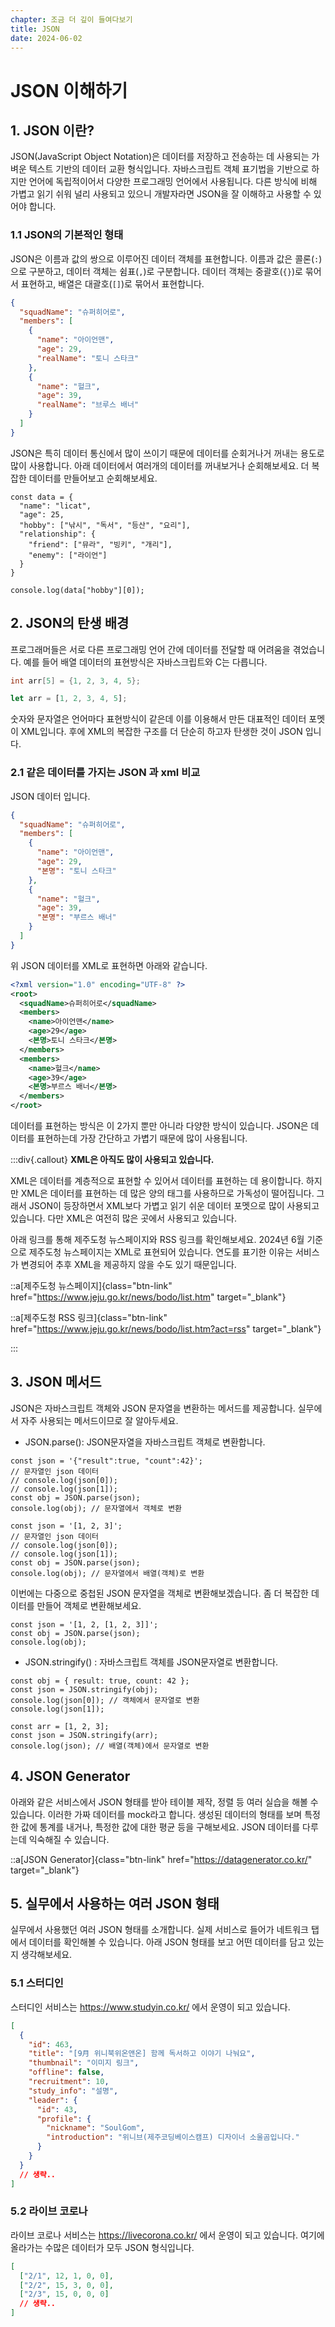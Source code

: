 ```yaml
---
chapter: 조금 더 깊이 들여다보기
title: JSON
date: 2024-06-02
---
```


# JSON 이해하기

## 1. JSON 이란?

JSON(JavaScript Object Notation)은 데이터를 저장하고 전송하는 데 사용되는 가벼운 텍스트 기반의 데이터 교환 형식입니다. 자바스크립트 객체 표기법을 기반으로 하지만 언어에 독립적이어서 다양한 프로그래밍 언어에서 사용됩니다. 다른 방식에 비해 가볍고 읽기 쉬워 널리 사용되고 있으니 개발자라면 JSON을 잘 이해하고 사용할 수 있어야 합니다.

### 1.1 JSON의 기본적인 형태

JSON은 이름과 값의 쌍으로 이루어진 데이터 객체를 표현합니다. 이름과 값은 콜론(`:`)으로 구분하고, 데이터 객체는 쉼표(`,`)로 구분합니다. 데이터 객체는 중괄호(`{}`)로 묶어서 표현하고, 배열은 대괄호(`[]`)로 묶어서 표현합니다.

```json
{
  "squadName": "슈퍼히어로",
  "members": [
    {
      "name": "아이언맨",
      "age": 29,
      "realName": "토니 스타크"
    },
    {
      "name": "헐크",
      "age": 39,
      "realName": "브루스 배너"
    }
  ]
}
```

JSON은 특히 데이터 통신에서 많이 쓰이기 때문에 데이터를 순회거나거 꺼내는 용도로 많이 사용합니다. 아래 데이터에서 여러개의 데이터를 꺼내보거나 순회해보세요. 더 복잡한 데이터를 만들어보고 순회해보세요.

```javascript-exec
const data = {
  "name": "licat",
  "age": 25,
  "hobby": ["낚시", "독서", "등산", "요리"],
  "relationship": {
    "friend": ["뮤라", "빙키", "개리"],
    "enemy": ["라이언"]
  }
}

console.log(data["hobby"][0]);
```

## 2. JSON의 탄생 배경

프로그래머들은 서로 다른 프로그래밍 언어 간에 데이터를 전달할 때 어려움을 겪었습니다. 예를 들어 배열 데이터의 표현방식은 자바스크립트와 C는 다릅니다.

```c
int arr[5] = {1, 2, 3, 4, 5};
```

```javascript
let arr = [1, 2, 3, 4, 5];
```

숫자와 문자열은 언어마다 표현방식이 같은데 이를 이용해서 만든 대표적인 데이터 포멧이 XML입니다. 후에 XML의 복잡한 구조를 더 단순히 하고자 탄생한 것이 JSON 입니다.

### 2.1 같은 데이터를 가지는 JSON 과 xml 비교

JSON 데이터 입니다.

```json
{
  "squadName": "슈퍼히어로",
  "members": [
    {
      "name": "아이언맨",
      "age": 29,
      "본명": "토니 스타크"
    },
    {
      "name": "헐크",
      "age": 39,
      "본명": "부르스 배너"
    }
  ]
}
```

위 JSON 데이터를 XML로 표현하면 아래와 같습니다.

```xml
<?xml version="1.0" encoding="UTF-8" ?>
<root>
  <squadName>슈퍼히어로</squadName>
  <members>
    <name>아이언맨</name>
    <age>29</age>
    <본명>토니 스타크</본명>
  </members>
  <members>
    <name>헐크</name>
    <age>39</age>
    <본명>부르스 배너</본명>
  </members>
</root>
```

데이터를 표현하는 방식은 이 2가지 뿐만 아니라 다양한 방식이 있습니다. JSON은 데이터를 표현하는데 가장 간단하고 가볍기 때문에 많이 사용됩니다.

:::div{.callout}
**XML은 아직도 많이 사용되고 있습니다.**

XML은 데이터를 계층적으로 표현할 수 있어서 데이터를 표현하는 데 용이합니다. 하지만 XML은 데이터를 표현하는 데 많은 양의 태그를 사용하므로 가독성이 떨어집니다. 그래서 JSON이 등장하면서 XML보다 가볍고 읽기 쉬운 데이터 포멧으로 많이 사용되고 있습니다. 다만 XML은 여전히 많은 곳에서 사용되고 있습니다.

아래 링크를 통해 제주도청 뉴스페이지와 RSS 링크를 확인해보세요. 2024년 6월 기준으로 제주도청 뉴스페이지는 XML로 표현되어 있습니다. 연도를 표기한 이유는 서비스가 변경되어 추후 XML을 제공하지 않을 수도 있기 때문입니다.

::a[제주도청 뉴스페이지]{class="btn-link" href="https://www.jeju.go.kr/news/bodo/list.htm" target="\_blank"}

::a[제주도청 RSS 링크]{class="btn-link" href="https://www.jeju.go.kr/news/bodo/list.htm?act=rss" target="\_blank"}

:::

## 3. JSON 메서드

JSON은 자바스크립트 객체와 JSON 문자열을 변환하는 메서드를 제공합니다. 실무에서 자주 사용되는 메서드이므로 잘 알아두세요.

- JSON.parse(): JSON문자열을 자바스크립트 객체로 변환합니다.

```javascript-exec
const json = '{"result":true, "count":42}';
// 문자열인 json 데이터
// console.log(json[0]);
// console.log(json[1]);
const obj = JSON.parse(json);
console.log(obj); // 문자열에서 객체로 변환
```

```javascript-exec
const json = '[1, 2, 3]';
// 문자열인 json 데이터
// console.log(json[0]);
// console.log(json[1]);
const obj = JSON.parse(json);
console.log(obj); // 문자열에서 배열(객체)로 변환
```

이번에는 다중으로 중첩된 JSON 문자열을 객체로 변환해보겠습니다. 좀 더 복잡한 데이터를 만들어 객체로 변환해보세요.

```javascript-exec
const json = '[1, 2, [1, 2, 3]]';
const obj = JSON.parse(json);
console.log(obj);
```

- JSON.stringify() : 자바스크립트 객체를 JSON문자열로 변환합니다.

```javascript-exec
const obj = { result: true, count: 42 };
const json = JSON.stringify(obj);
console.log(json[0]); // 객체에서 문자열로 변환
console.log(json[1]);
```

```javascript-exec
const arr = [1, 2, 3];
const json = JSON.stringify(arr);
console.log(json); // 배열(객체)에서 문자열로 변환
```

## 4. JSON Generator

아래와 같은 서비스에서 JSON 형태를 받아 테이블 제작, 정렬 등 여러 실습을 해볼 수 있습니다. 이러한 가짜 데이터를 mock라고 합니다. 생성된 데이터의 형태를 보며 특정한 값에 통계를 내거나, 특정한 값에 대한 평균 등을 구해보세요. JSON 데이터를 다루는데 익숙해질 수 있습니다.

::a[JSON Generator]{class="btn-link" href="https://datagenerator.co.kr/" target="\_blank"}

## 5. 실무에서 사용하는 여러 JSON 형태

실무에서 사용했던 여러 JSON 형태를 소개합니다. 실제 서비스로 들어가 네트워크 탭에서 데이터를 확인해볼 수 있습니다. 아래 JSON 형태를 보고 어떤 데이터를 담고 있는지 생각해보세요.

### 5.1 스터디인

스터디인 서비스는 https://www.studyin.co.kr/ 에서 운영이 되고 있습니다.

```json
[
  {
    "id": 463,
    "title": "[9月 위니북위온앤온] 함께 독서하고 이야기 나눠요",
    "thumbnail": "이미지 링크",
    "offline": false,
    "recruitment": 10,
    "study_info": "설명",
    "leader": {
      "id": 43,
      "profile": {
        "nickname": "SoulGom",
        "introduction": "위니브(제주코딩베이스캠프) 디자이너 소울곰입니다."
      }
    }
  }
  // 생략..
]
```

### 5.2 라이브 코로나

라이브 코로나 서비스는 https://livecorona.co.kr/ 에서 운영이 되고 있습니다. 여기에 올라가는 수많은 데이터가 모두 JSON 형식입니다.

```json
[
  ["2/1", 12, 1, 0, 0],
  ["2/2", 15, 3, 0, 0],
  ["2/3", 15, 0, 0, 0]
  // 생략..
]
```
